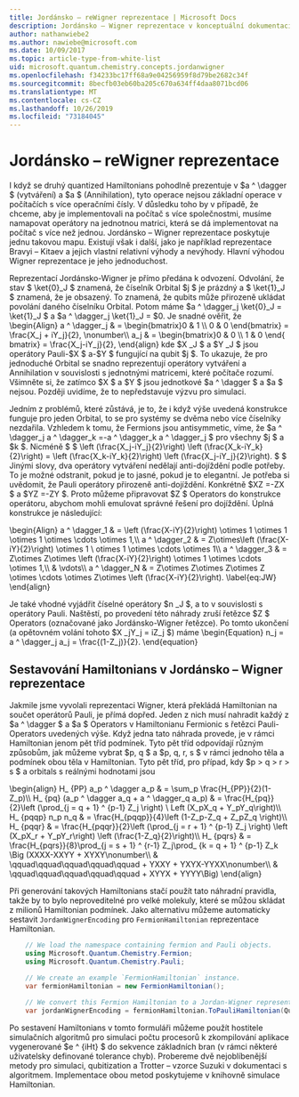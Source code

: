```yaml
---
title: Jordánsko – reWigner reprezentace | Microsoft Docs
description: Jordánsko – Wigner reprezentace v konceptuální dokumentaci
author: nathanwiebe2
ms.author: nawiebe@microsoft.com
ms.date: 10/09/2017
ms.topic: article-type-from-white-list
uid: microsoft.quantum.chemistry.concepts.jordanwigner
ms.openlocfilehash: f34233bc17ff68a9e04256959f8d79be2682c34f
ms.sourcegitcommit: 8becfb03eb60ba205c670a634ff4daa8071bcd06
ms.translationtype: MT
ms.contentlocale: cs-CZ
ms.lasthandoff: 10/26/2019
ms.locfileid: "73184045"
---
```

# <a name="jordan-wigner-representation"></a>Jordánsko – reWigner reprezentace

I když se druhý quantized Hamiltonians pohodlně prezentuje v $a ^ \dagger $ (vytváření) a $a $ (Annihilation), tyto operace nejsou základní operace v počítačích s více operačními čísly.
V důsledku toho by v případě, že chceme, aby je implementovali na počítač s více společnostmi, musíme namapovat operátory na jednotnou matrici, která se dá implementovat na počítač s více než jednou.
Jordánsko – Wigner reprezentace poskytuje jednu takovou mapu.
Existují však i další, jako je například reprezentace Bravyi – Kitaev a jejich vlastní relativní výhody a nevýhody.
Hlavní výhodou Wigner reprezentace je jeho jednoduchost.

Reprezentací Jordánsko-Wigner je přímo předána k odvození.
Odvolání, že stav $ \ket{0}_J $ znamená, že číselník Orbital $j $ je prázdný a $ \ket{1}_J $ znamená, že je obsazený.
To znamená, že qubits může přirozeně ukládat povolání daného číselníku Orbital.
Potom máme $a ^ \dagger_j \ket{0}_J = \ket{1}_J $ a $a ^ \dagger_j \ket{1}_J = $0.
Je snadné ověřit, že \begin{Align} a ^ \dagger_j & = \begin{bmatrix}0 & 1 \\\ 0 & 0 \end{bmatrix} = \frac{X_j + iY_j}{2}, \nonumber\\\\ a_j & = \begin{bmatrix}0 & 0 \\\ 1 & 0 \end{ bmatrix} = \frac{X_j-iY_j}{2}, \end{align} kde $X _J $ a $Y _J $ jsou operátory Pauli-$X $ a-$Y $ fungující na qubit $j $.
To ukazuje, že pro jednoduché Orbital se snadno reprezentují operátory vytváření a Annihilation v souvislosti s jednotnými matricemi, které počítače rozumí.
Všimněte si, že zatímco $X $ a $Y $ jsou jednotkové $a ^ \dagger $ a $a $ nejsou.
Později uvidíme, že to nepředstavuje výzvu pro simulaci.

Jedním z problémů, které zůstává, je to, že i když výše uvedená konstrukce funguje pro jeden Orbital, to se pro systémy se dvěma nebo více číselníky nezdařila.
Vzhledem k tomu, že Fermions jsou antisymmetic, víme, že $a ^ \dagger_j a ^ \dagger_k =-a ^ \dagger_k a ^ \dagger_j $ pro všechny $j $ a $k $.
Nicméně $ $ \left (\frac{X_j-iY_j}{2}\right) \left (\frac{X_k-iY_k}{2}\right) = \left (\frac{X_k-iY_k}{2}\right) \left (\frac{X_j-iY_j}{2}\right).
$ $ Jinými slovy, dva operátory vytváření nedělají anti-dojíždění podle potřeby.
To je možné odstranit, pokud je to jasné, pokud je to elegantní.
Je potřeba si uvědomit, že Pauli operátory přirozeně anti-dojíždění.
Konkrétně $XZ =-ZX $ a $YZ =-ZY $.
Proto můžeme připravovat $Z $ Operators do konstrukce operátoru, abychom mohli emulovat správné řešení pro dojíždění.
Úplná konstrukce je následující: 

\begin{Align} a ^ \dagger_1 & = \left (\frac{X-iY}{2}\right) \otimes 1 \otimes 1 \otimes 1 \otimes \cdots \otimes 1,\\\\ a ^ \dagger_2 & = Z\otimes\left (\frac{X-iY}{2}\right) \otimes 1 \ otimes 1 \otimes \cdots \otimes 1\\\\ a ^ \dagger_3 & = Z\otimes Z\otimes \left (\frac{X-iY}{2}\right) \otimes 1 \otimes \cdots \otimes 1,\\\\ & \vdots\\\\ a ^ \dagger_N & = Z\otimes Z\otimes Z\otimes Z \otimes \cdots \otimes Z\otimes \left (\frac{X-iY}{2}\right). \label{eq:JW} \end{align}

Je také vhodné vyjádřit číselné operátory $n _J $, a to v souvislosti s operátory Pauli.
Naštěstí, po provedení této náhrady zruší řetězce $Z $ Operators (označované jako Jordánsko-Wigner řetězce).
Po tomto ukončení (a opětovném volání tohoto $X _jY_j = iZ_j $) máme \begin{Equation} n_j = a ^ \dagger_j a_j = \frac{(1-Z_j)}{2}.
\end{equation}


## <a name="constructing-hamiltonians-in-jordan-wigner-representation"></a>Sestavování Hamiltonians v Jordánsko – Wigner reprezentace

Jakmile jsme vyvolali reprezentaci Wigner, která překládá Hamiltonian na součet operátorů Pauli, je přímá dopřed.
Jeden z nich musí nahradit každý z $a ^ \dagger $ a $a $ Operators v Hamiltonianu Fermionic s řetězci Pauli-Operators uvedených výše.
Když jedna tato náhrada provede, je v rámci Hamiltonian jenom pět tříd podmínek.
Tyto pět tříd odpovídají různým způsobům, jak můžeme vybrat $p, q $ a $p, q, r, s $ v rámci jednoho těla a podmínek obou těla v Hamiltonian.
Tyto pět tříd, pro případ, kdy $p > q > r > s $ a orbitals s reálnými hodnotami jsou

\begin{align} H_ {PP} a_p ^ \dagger a_p & = \sum_p \frac{H_{PP}}{2}(1-Z_p)\\\\ H_ {pq} (a_p ^ \dagger a_q + a ^ \dagger_q a_p) & = \frac{H_{pq}}{2}\left (\prod_{j = q + 1} ^ {p-1} Z_j \right) \ Left (X_pX_q + Y_pY_q\right)\\\\ H_ {pqqp} n_p n_q & = \frac{H_{pqqp}}{4}\left (1-Z_p-Z_q + Z_pZ_q \right)\\\\ H_ {pqqr} & = \frac{H_{pqqr}}{2}\left (\prod_{j = r + 1} ^ {p-1} Z_j \right) \left (X_pX_r + Y_pY_r\right) \left (\frac{1-Z_q}{2}\right)\\\\ H_ {pqrs} & = \frac{H_{pqrs}}{8}\prod_{j = s + 1} ^ {r-1} Z_j\prod_ {k = q + 1} ^ {p-1} Z_k \Big (XXXX-XXYY + XYXY\nonumber\\\\ & \qquad\qquad\qquad\qquad\qquad + YXXY + YXYX-YYXX\nonumber\\\\ & \qquad\qquad\qquad\qquad\qquad + XYYX + YYYY\Big) \end{align}

Při generování takových Hamiltonians stačí použít tato náhradní pravidla, takže by to bylo neproveditelné pro velké molekuly, které se můžou skládat z milionů Hamiltonian podmínek.
Jako alternativu můžeme automaticky sestavit `JordanWignerEncoding` pro `FermionHamiltonian` reprezentace Hamiltonian.

```csharp
    // We load the namespace containing fermion and Pauli objects. 
    using Microsoft.Quantum.Chemistry.Fermion;
    using Microsoft.Quantum.Chemistry.Pauli;
    
    // We create an example `FermionHamiltonian` instance.
    var fermionHamiltonian = new FermionHamiltonian();

    // We convert this Fermion Hamiltonian to a Jordan-Wigner representation.
    var jordanWignerEncoding = fermionHamiltonian.ToPauliHamiltonian(QubitEncoding.JordanWigner);
```

Po sestavení Hamiltonians v tomto formuláři můžeme použít hostitele simulačních algoritmů pro simulaci počtu procesorů k zkompilování aplikace vygenerované $e ^ {iHt} $ do sekvence základních bran (v rámci některé uživatelsky definované tolerance chyb).
Probereme dvě nejoblíbenější metody pro simulaci, qubitization a Trotter – vzorce Suzuki v dokumentaci s algoritmem. Implementace obou metod poskytujeme v knihovně simulace Hamiltonian.
